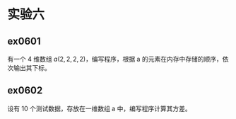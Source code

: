 # 实验六

## ex0601

有一个 4 维数组 $a(2,2,2,2)$，编写程序，根据 a 的元素在内存中存储的顺序，依次输出其下标。

## ex0602

设有 10 个测试数据，存放在一维数组 a 中，编写程序计算其方差。